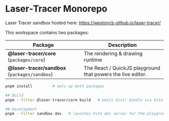# Laser‑Tracer Monorepo

Laser Tracer sandbox hosted here: https://westoncb.github.io/laser-tracer/

This workspace contains two packages:

| Package                                        | Description                                                 |
| ---------------------------------------------- | ----------------------------------------------------------- |
| **@laser-tracer/core** (`packages/core`)       | The rendering & drawing runtime                             |
| **@laser-tracer/sandbox** (`packages/sandbox`) | The React / QuickJS playground that powers the live editor. |

```bash
pnpm install         # sets up both packages

## Build
pnpm --filter @laser-tracer/core build   # emits dist/ bundle via Vite library mode

## Development
pnpm --filter sandbox dev   # launches Vite dev server for the playground
```

